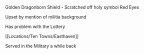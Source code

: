 
Golden Dragonborn
Shield - Scratched off holy symbol
Red Eyes

Upset by mention of militia background

Has  problem with the Lottery

[[Locations/Ten Towns/Easthaven]]

Served in the Military a while back

